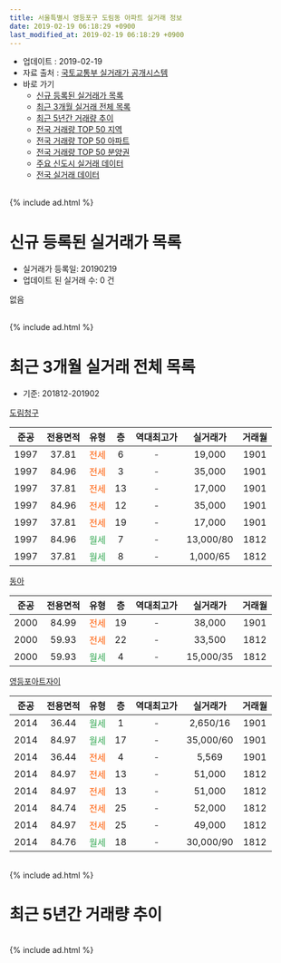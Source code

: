 ```yaml
---
title: 서울특별시 영등포구 도림동 아파트 실거래 정보
date: 2019-02-19 06:18:29 +0900
last_modified_at: 2019-02-19 06:18:29 +0900
---
```


* 업데이트 : 2019-02-19
* 자료 출처 : [국토교통부 실거래가 공개시스템](http://rt.molit.go.kr)
* 바로 가기
    * [신규 등록된 실거래가 목록](#신규-등록된-실거래가-목록)
    * [최근 3개월 실거래 전체 목록](#최근-3개월-실거래-전체-목록)
    * [최근 5년간 거래량 추이](#최근-5년간-거래량-추이)
    * [전국 거래량 TOP 50 지역](https://inasie.github.io/apt-trade-info/최근-3개월-전국에서-가장-거래가-많이-발생한-지역)
    * [전국 거래량 TOP 50 아파트](https://inasie.github.io/apt-trade-info/최근-3개월-전국에서-가장-거래가-많이-발생한-아파트)
    * [전국 거래량 TOP 50 분양권](https://inasie.github.io/apt-trade-info/최근-3개월-전국에서-가장-거래가-많이-발생한-분양권)
    * [주요 신도시 실거래 데이터](https://inasie.github.io/apt-trade-info/주요-신도시)
    * [전국 실거래 데이터](https://inasie.github.io/apt-trade-info/전국)
<br>
{% include ad.html %}
<br>

# 신규 등록된 실거래가 목록
* 실거래가 등록일: 20190219
* 업데이트 된 실거래 수: 0 건

없음

<br>
{% include ad.html %}
<br>

# 최근 3개월 실거래 전체 목록
* 기준: 201812-201902


[도림청구](https://search.naver.com/search.naver?query=%EC%84%9C%EC%9A%B8%ED%8A%B9%EB%B3%84%EC%8B%9C+%EC%98%81%EB%93%B1%ED%8F%AC%EA%B5%AC+%EB%8F%84%EB%A6%BC%EB%8F%99+%EB%8F%84%EB%A6%BC%EC%B2%AD%EA%B5%AC)

|준공|전용면적|유형|층|역대최고가|실거래가|거래월|
|:---:|:---:|:---:|:---:|:---:|:---:|:---:|
|1997|37.81|<span style="color:#ff5a00">전세</span>|6|<span style="color:#444444">-</span>|19,000|1901|
|1997|84.96|<span style="color:#ff5a00">전세</span>|3|<span style="color:#444444">-</span>|35,000|1901|
|1997|37.81|<span style="color:#ff5a00">전세</span>|13|<span style="color:#444444">-</span>|17,000|1901|
|1997|84.96|<span style="color:#ff5a00">전세</span>|12|<span style="color:#444444">-</span>|35,000|1901|
|1997|37.81|<span style="color:#ff5a00">전세</span>|19|<span style="color:#444444">-</span>|17,000|1901|
|1997|84.96|<span style="color:#34a853">월세</span>|7|<span style="color:#444444">-</span>|13,000/80|1812|
|1997|37.81|<span style="color:#34a853">월세</span>|8|<span style="color:#444444">-</span>|1,000/65|1812|

[동아](https://search.naver.com/search.naver?query=%EC%84%9C%EC%9A%B8%ED%8A%B9%EB%B3%84%EC%8B%9C+%EC%98%81%EB%93%B1%ED%8F%AC%EA%B5%AC+%EB%8F%84%EB%A6%BC%EB%8F%99+%EB%8F%99%EC%95%84)

|준공|전용면적|유형|층|역대최고가|실거래가|거래월|
|:---:|:---:|:---:|:---:|:---:|:---:|:---:|
|2000|84.99|<span style="color:#ff5a00">전세</span>|19|<span style="color:#444444">-</span>|38,000|1901|
|2000|59.93|<span style="color:#ff5a00">전세</span>|22|<span style="color:#444444">-</span>|33,500|1812|
|2000|59.93|<span style="color:#34a853">월세</span>|4|<span style="color:#444444">-</span>|15,000/35|1812|

[영등포아트자이](https://search.naver.com/search.naver?query=%EC%84%9C%EC%9A%B8%ED%8A%B9%EB%B3%84%EC%8B%9C+%EC%98%81%EB%93%B1%ED%8F%AC%EA%B5%AC+%EB%8F%84%EB%A6%BC%EB%8F%99+%EC%98%81%EB%93%B1%ED%8F%AC%EC%95%84%ED%8A%B8%EC%9E%90%EC%9D%B4)

|준공|전용면적|유형|층|역대최고가|실거래가|거래월|
|:---:|:---:|:---:|:---:|:---:|:---:|:---:|
|2014|36.44|<span style="color:#34a853">월세</span>|1|<span style="color:#444444">-</span>|2,650/16|1901|
|2014|84.97|<span style="color:#34a853">월세</span>|17|<span style="color:#444444">-</span>|35,000/60|1901|
|2014|36.44|<span style="color:#ff5a00">전세</span>|4|<span style="color:#444444">-</span>|5,569|1901|
|2014|84.97|<span style="color:#ff5a00">전세</span>|13|<span style="color:#444444">-</span>|51,000|1812|
|2014|84.97|<span style="color:#ff5a00">전세</span>|13|<span style="color:#444444">-</span>|51,000|1812|
|2014|84.74|<span style="color:#ff5a00">전세</span>|25|<span style="color:#444444">-</span>|52,000|1812|
|2014|84.97|<span style="color:#ff5a00">전세</span>|25|<span style="color:#444444">-</span>|49,000|1812|
|2014|84.76|<span style="color:#34a853">월세</span>|18|<span style="color:#444444">-</span>|30,000/90|1812|


<br>
{% include ad.html %}
<br>

# 최근 5년간 거래량 추이


<div style="width:100%;">
    <canvas id="deal_progress" height="200"></canvas>
</div>

<script>
new Chart(document.getElementById("deal_progress"), {
    type: 'line',
    data: {
        labels: ['201402','201403','201404','201405','201406','201407','201408','201409','201410','201411','201412','201501','201502','201503','201504','201505','201506','201507','201508','201509','201510','201511','201512','201601','201602','201603','201604','201605','201606','201607','201608','201609','201610','201611','201612','201701','201702','201703','201704','201705','201706','201707','201708','201709','201710','201711','201712','201801','201802','201803','201804','201805','201806','201807','201808','201809','201810','201811','201812','201901','201902'],
        datasets: [{
            label: '매매',
            pointRadius: 1,
            data: [11, 9, 12, 5, 3, 5, 12, 11, 6, 6, 8, 3, 4, 11, 16, 9, 11, 7, 11, 6, 8, 7, 3, 9, 5, 14, 11, 12, 9, 11, 14, 11, 12, 5, 2, 2, 1, 8, 13, 21, 11, 11, 6, 7, 7, 9, 7, 15, 9, 5, 6, 1, 3, 6, 9, 1, 2, 0, 0, 0, 0],
            borderColor: "rgba(255, 201, 14, 1)",
            backgroundColor: "rgba(255, 201, 14, 0.5)",
            fill: false,
            lineTension: 0
        },{
            label: '전월세',
            pointRadius: 1,
            data: [42, 37, 45, 11, 7, 6, 8, 12, 5, 5, 3, 6, 6, 5, 7, 7, 11, 2, 7, 6, 9, 5, 7, 8, 20, 28, 13, 11, 21, 9, 4, 3, 4, 3, 6, 10, 10, 2, 6, 3, 9, 7, 6, 9, 5, 13, 10, 11, 23, 18, 17, 14, 14, 9, 9, 8, 8, 5, 9, 9, 0],
            borderColor: "rgba(0, 141, 185, 1)",
            backgroundColor: "rgba(0, 141, 185, 0.5)",
            fill: false,
            lineTension: 0
        }
        ]
    },
    options: {
        responsive: true,
        title: {
            display: false
        },
        tooltips: {
            mode: 'index',
            intersect: false
        },
        hover: {
            mode: 'nearest',
            intersect: true
        },
        scales: {
            xAxes: [{
                display: true,
                scaleLabel: {
                    display: true,
                    labelString: '년/월'
                }
            }],
            yAxes: [{
                display: true,
                ticks: {
                    suggestedMin: 0,
                },
                scaleLabel: {
                    display: true,
                    labelString: '실거래 수'
                }
            }]
        }
    }
});

</script>


<br>
{% include ad.html %}
<br>

